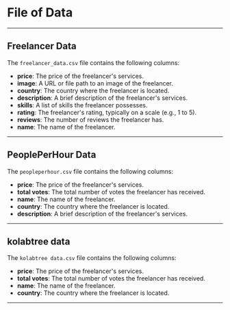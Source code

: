 # File of Data

---

## Freelancer Data
The `freelancer_data.csv` file contains the following columns:
- **price**: The price of the freelancer's services.
- **image**: A URL or file path to an image of the freelancer.
- **country**: The country where the freelancer is located.
- **description**: A brief description of the freelancer's services.
- **skills**: A list of skills the freelancer possesses.
- **rating**: The freelancer's rating, typically on a scale (e.g., 1 to 5).
- **reviews**: The number of reviews the freelancer has.
- **name**: The name of the freelancer.

---

## PeoplePerHour Data
The `peopleperhour.csv` file contains the following columns:
- **price**: The price of the freelancer's services.
- **total votes**: The total number of votes the freelancer has received.
- **name**: The name of the freelancer.
- **country**: The country where the freelancer is located.
- **description**: A brief description of the freelancer's services.

---

## kolabtree data
The `kolabtree data.csv` file contains the following columns:
- **price**: The price of the freelancer's services.
- **total votes**: The total number of votes the freelancer has received.
- **name**: The name of the freelancer.
- **country**: The country where the freelancer is located.
---
